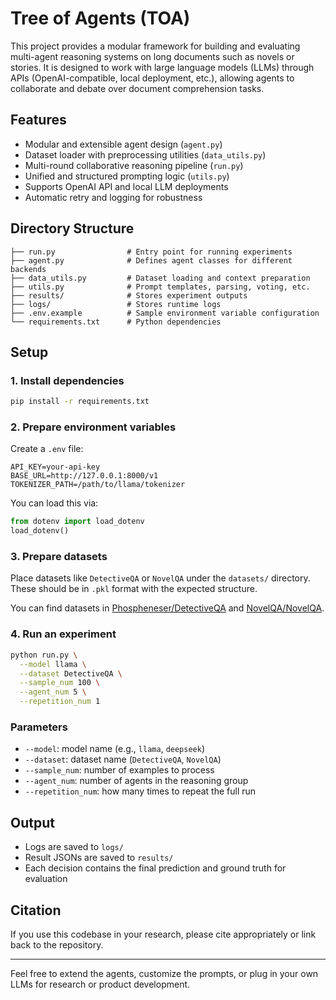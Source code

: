 # Tree of Agents (TOA)

This project provides a modular framework for building and evaluating multi-agent reasoning systems on long documents such as novels or stories. It is designed to work with large language models (LLMs) through APIs (OpenAI-compatible, local deployment, etc.), allowing agents to collaborate and debate over document comprehension tasks.

## Features

- Modular and extensible agent design (`agent.py`)
- Dataset loader with preprocessing utilities (`data_utils.py`)
- Multi-round collaborative reasoning pipeline (`run.py`)
- Unified and structured prompting logic (`utils.py`)
- Supports OpenAI API and local LLM deployments
- Automatic retry and logging for robustness

## Directory Structure

```
├── run.py                # Entry point for running experiments
├── agent.py              # Defines agent classes for different backends
├── data_utils.py         # Dataset loading and context preparation
├── utils.py              # Prompt templates, parsing, voting, etc.
├── results/              # Stores experiment outputs
├── logs/                 # Stores runtime logs
├── .env.example          # Sample environment variable configuration
└── requirements.txt      # Python dependencies
```

## Setup

### 1. Install dependencies

```bash
pip install -r requirements.txt
```

### 2. Prepare environment variables

Create a `.env` file:

```env
API_KEY=your-api-key
BASE_URL=http://127.0.0.1:8000/v1
TOKENIZER_PATH=/path/to/llama/tokenizer
```

You can load this via:

```python
from dotenv import load_dotenv
load_dotenv()
```

### 3. Prepare datasets

Place datasets like `DetectiveQA` or `NovelQA` under the `datasets/` directory. These should be in `.pkl` format with the expected structure.

You can find datasets in [Phospheneser/DetectiveQA](https://huggingface.co/datasets/Phospheneser/DetectiveQA) and [NovelQA/NovelQA](https://huggingface.co/datasets/NovelQA/NovelQA).

### 4. Run an experiment

```bash
python run.py \
  --model llama \
  --dataset DetectiveQA \
  --sample_num 100 \
  --agent_num 5 \
  --repetition_num 1
```

### Parameters

- `--model`: model name (e.g., `llama`, `deepseek`)
- `--dataset`: dataset name (`DetectiveQA`, `NovelQA`)
- `--sample_num`: number of examples to process
- `--agent_num`: number of agents in the reasoning group
- `--repetition_num`: how many times to repeat the full run

## Output

- Logs are saved to `logs/`
- Result JSONs are saved to `results/`
- Each decision contains the final prediction and ground truth for evaluation

## Citation

If you use this codebase in your research, please cite appropriately or link back to the repository.

---

Feel free to extend the agents, customize the prompts, or plug in your own LLMs for research or product development.

